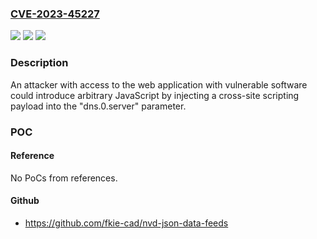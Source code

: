 ### [CVE-2023-45227](https://cve.mitre.org/cgi-bin/cvename.cgi?name=CVE-2023-45227)
![](https://img.shields.io/static/v1?label=Product&message=Lynx&color=blue)
![](https://img.shields.io/static/v1?label=Version&message=%3D%20L206-F2G1%20&color=brighgreen)
![](https://img.shields.io/static/v1?label=Vulnerability&message=CWE-79%20Cross-site%20Scripting&color=brighgreen)

### Description

An attacker with access to the web application with vulnerable software could introduce arbitrary JavaScript by injecting a cross-site scripting payload into the "dns.0.server" parameter.

### POC

#### Reference
No PoCs from references.

#### Github
- https://github.com/fkie-cad/nvd-json-data-feeds

